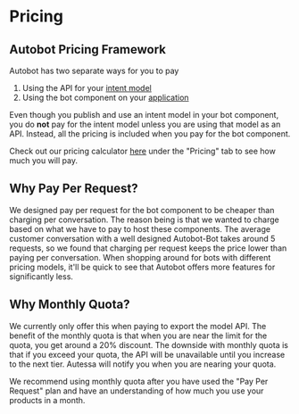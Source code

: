 # Pricing

## Autobot Pricing Framework
Autobot has two separate ways for you to pay

1. Using the API for your [intent model](autobot/inner/api_export.md)
2. Using the bot component on your [application](autobot/inner/bot_component.md)

Even though you publish and use an intent model in your bot component, you do **not** pay for the intent model unless you are using that model as an API. Instead, all the pricing is included when you pay for the bot component.

Check out our pricing calculator [here](https://autessa.com/autobot) under the "Pricing" tab to see how much you will pay.

## Why Pay Per Request?
We designed pay per request for the bot component to be cheaper than charging per conversation. The reason being is that we wanted to charge based on what we have to pay to host these components. The average customer conversation with a well designed Autobot-Bot takes around 5 requests, so we found that charging per request keeps the price lower than paying per conversation. When shopping around for bots with different pricing models, it'll be quick to see that Autobot offers more features for significantly less.

## Why Monthly Quota?
We currently only offer this when paying to export the model API. The benefit of the monthly quota is that when you are near the limit for the quota, you get around a 20% discount. The downside with monthly quota is that if you exceed your quota, the API will be unavailable until you increase to the next tier. Autessa will notify you when you are nearing your quota. 

We recommend using monthly quota after you have used the "Pay Per Request" plan and have an understanding of how much you use your products in a month. 
